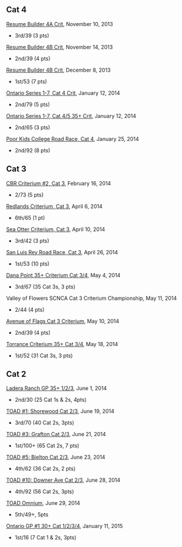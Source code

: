 Cat 4
-----

[Resume Builder 4A Crit](https://www.usacycling.org/results/?year=2013&id=3387&info_id=71289), November 10, 2013

- 3rd/39 (3 pts)

[Resume Builder 4B Crit](https://www.usacycling.org/results/?year=2013&id=3387&info_id=71289), November 14, 2013

- 2nd/39 (4 pts)

[Resume Builder 4B Crit](https://www.usacycling.org/results/?year=2013&id=3387&info_id=71892), December 8, 2013

- 1st/53 (7 pts)

[Ontario Series 1-7, Cat 4 Crit](https://www.usacycling.org/results/?year=2014&id=48&info_id=72254), January 12, 2014

- 2nd/79 (5 pts)

[Ontario Series 1-7, Cat 4/5 35+ Crit](https://www.usacycling.org/results/?year=2014&id=48&info_id=72254), January 12, 2014

- 2nd/65 (3 pts)

[Poor Kids College Road Race, Cat 4](https://www.usacycling.org/results/?year=2014&id=128&info_id=73560), January 25, 2014

- 2nd/92 (8 pts)



Cat 3
-----

[CBR Criterium #2, Cat 3](https://www.usacycling.org/results/?year=2014&id=304&info_id=73449), February 16, 2014

- 2/73 (5 pts)

[Redlands Criterium, Cat 3](https://www.usacycling.org/results/?year=2014&id=976&info_id=75707), April 6, 2014

- 6th/65 (1 pt)

[Sea Otter Criterium, Cat 3](https://www.usacycling.org/results/?year=2014&id=327&info_id=74621), April 10, 2014

- 3rd/42 (3 pts)

[San Luis Rey Road Race, Cat 3](https://www.usacycling.org/results/?year=2014&id=1544&info_id=75418), April 26, 2014

- 1st/53 (10 pts)

[Dana Point 35+ Criterium Cat 3/4](https://www.usacycling.org/results/?year=2014&id=26&info_id=76245),
May 4, 2014

- 3rd/67 (35 Cat 3s, 3 pts)

Valley of Flowers SCNCA Cat 3 Criterium Championship, May 11, 2014

- 2/44 (4 pts)

[Avenue of Flags Cat 3 Criterium](https://www.usacycling.org/results/?year=2014&id=1703&info_id=75618), May 10, 2014

- 2nd/39 (4 pts)

[Torrance Criterium 35+ Cat 3/4](https://www.usacycling.org/results/?year=2014&id=1332&info_id=75845), May 18, 2014

- 1st/52 (31 Cat 3s, 3 pts)


Cat 2
-----

[Ladera Ranch GP 35+ 1/2/3](https://www.usacycling.org/results/?year=2014&id=1768&info_id=76473), June 1, 2014

- 2nd/30 (25 Cat 1s & 2s, 4pts)

[TOAD #1: Shorewood Cat 2/3](https://www.usacycling.org/results/?year=2014&id=35&info_id=77648), June 19, 2014

- 3rd/70 (40 Cat 2s, 3pts)

[TOAD #3: Grafton Cat 2/3](https://www.usacycling.org/results/?year=2014&id=35&info_id=77646), June 21, 2014

- 1st/100+ (65 Cat 2s, 7 pts)

[TOAD #5: Bielton Cat 2/3](https://www.usacycling.org/results/?year=2014&id=35&info_id=77663), June 23, 2014

- 4th/62 (36 Cat 2s, 2 pts)

[TOAD #10: Downer Ave Cat 2/3](https://www.usacycling.org/results/?year=2014&id=35&info_id=77944), June 28, 2014

- 4th/92 (56 Cat 2s, 3pts)

[TOAD Omnium](http://www.tourofamericasdairyland.com/pdf/results/2014/overall-cat23.pdf), June 29, 2014

- 5th/49+, 5pts

[Ontario GP #1 30+ Cat 1/2/3/4](http://www.usacycling.org/results/index.php?permit=2015-62), January 11, 2015

- 1st/16 (7 Cat 1 & 2s, 3pts)
